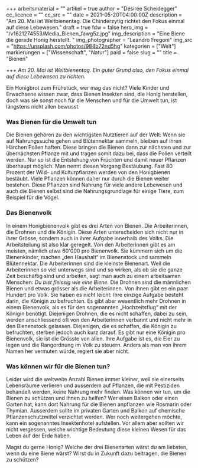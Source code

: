 +++
arbeitsmaterial = ""
artikel = true
author = "Désirée Scheidegger"
cc_licence = ""
cc_src = ""
date = 2021-05-20T04:00:00Z
description = "Am 20. Mai ist Weltbienentag. Die Chinderzytig richtet den Fokus einmal auf diese Lebewesen."
draft = true
fdw = false
hero_img = "/v1621274553/Media_Bienen_fawg5z.jpg"
img_description = "Eine Biene die gerade Honig herstellt. "
img_photographer = "Leandro Fregoni"
img_src = "https://unsplash.com/photos/984b72nd5hg"
kategorien = ["Welt"]
markierungen = ["Wissenschaft", "Natur"]
paid = false
slug = ""
title = "Bienen"

+++
_Am 20. Mai ist Weltbienentag. Ein guter Grund also, den Fokus einmal auf diese Lebewesen zu richten._

Ein Honigbrot zum Frühstück, wer mag das nicht? Viele Kinder und Erwachsene wissen zwar, dass Bienen Insekten sind, die Honig herstellen, doch was sie sonst noch für die Menschen und für die Umwelt tun, ist längstens nicht allen bewusst.

### Was Bienen für die Umwelt tun

Die Bienen gehören zu den wichtigsten Nutztieren auf der Welt: Wenn sie auf Nahrungssuche gehen und Blütennektar sammeln, bleiben auf ihren Härchen Pollen haften. Diese bringen die Bienen dann zur nächsten und zur übernächsten Pflanze mit und tragen somit dazu bei, dass die Pollen verteilt werden. Nur so ist die Entstehung von Früchten und damit neuer Pflanzen überhaupt möglich. Man nennt diesen Vorgang Bestäubung. Fast 80 Prozent der Wild- und Kulturpflanzen werden von den Honigbienen bestäubt. Viele Pflanzen können daher nur durch die Bienen weiter bestehen. Diese Pflanzen sind Nahrung für viele andere Lebewesen und auch die Bienen selbst sind die Nahrungsgrundlage für einige Tiere, zum Beispiel für die Vögel.

### Das Bienenvolk

In einem Honigbienenvolk gibt es drei Arten von Bienen. Die Arbeiterinnen, die Drohnen und die Königin. Diese Arten unterscheiden sich nicht nur in ihrer Grösse, sondern auch in ihrer Aufgabe innerhalb des Volks. Die Arbeitsteilung ist also klar geregelt. Von den Arbeiterinnen gibt es am meisten, nämlich etwa 60'000 pro Bienenvolk. Sie kümmern sich um die Bienenkinder, machen „den Haushalt“ im Bienenstock und sammeln Blütennektar. Die Arbeiterinnen sind die kleinste Bienenart. Weil die Arbeiterinnen so viel unterwegs sind und so wirken, als ob sie die ganze Zeit beschäftig sind und arbeiten, sagt man auch zu einem arbeitsamen Menschen: _Du bist fleissig wie eine Biene._ Die Drohnen sind die männlichen Bienen und etwas grösser als die Arbeiterinnen. Von ihnen gibt es ein paar Hundert pro Volk. Sie haben es nicht leicht: Ihre einzige Aufgabe besteht darin, die Königin zu befruchten. Es gibt aber wesentlich mehr Drohnen in einem Bienenvolk, als es für den sogenannten „Hochzeitsflug“ mit der Königin benötigt. Diejenigen Drohnen, die es nicht schaffen, dabei zu sein, werden anschliessend oft von den Arbeiterinnen verbannt und nicht mehr in den Bienenstock gelassen. Diejenigen, die es schaffen, die Königin zu befruchten, sterben jedoch auch kurz darauf. Es gibt nur eine Königin pro Bienenvolk, sie ist die Grösste von allen. Ihre Aufgabe ist es, die Eier zu legen und die Rangordnung im Volk zu steuern. Anders als man von ihrem Namen her vermuten würde, regiert sie aber nicht.

### Was können wir für die Bienen tun?

Leider wird die weltweite Anzahl Bienen immer kleiner, weil sie einerseits Lebensräume verlieren und ausserdem auf Pflanzen, die mit Pestiziden behandelt werden, keine Nahrung mehr finden. Was können wir tun, um die Bienen zu schützen und ihnen zu helfen? Wer einen Balkon oder einen Garten hat, kann dort Nahrung für die Bienen anpflanzen wie Rosmarin oder Thymian. Ausserdem sollte im privaten Garten und Balkon auf chemische Pflanzenschutzmittel verzichtet werden. Wer noch weitergehen möchte, kann ein sogenanntes Insektenhotel aufstellen. Vor allem aber sollten wir nicht vergessen, welche wichtige Bedeutung diese kleinen Wesen für das Leben auf der Erde haben.

Magst du gerne Honig? Welche der drei Bienenarten wärst du am liebsten, wenn du eine Biene wärst? Wirst du in Zukunft dazu beitragen, die Bienen zu schützen?